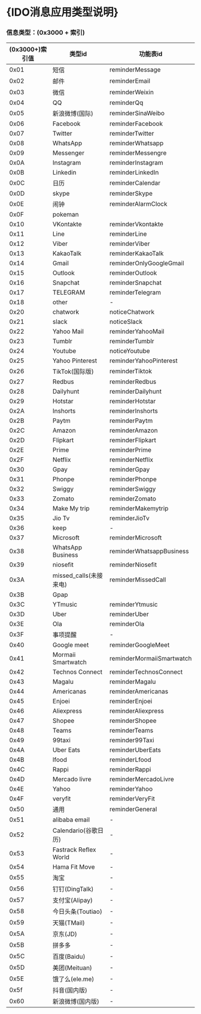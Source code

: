 # {IDO消息应用类型说明}


### **信息类型：(0x3000 + 索引)**

| (0x3000+)索引值 | 类型id                 | 功能表id                  |
| --------------- | ---------------------- | ------------------------- |
| 0x01            | 短信                   | reminderMessage           |
| 0x02            | 邮件                   | reminderEmail             |
| 0x03            | 微信                   | reminderWeixin            |
| 0x04            | QQ                     | reminderQq                |
| 0x05            | 新浪微博(国际)         | reminderSinaWeibo         |
| 0x06            | Facebook               | reminderFacebook          |
| 0x07            | Twitter                | reminderTwitter           |
| 0x08            | WhatsApp               | reminderWhatsapp          |
| 0x09            | Messenger              | reminderMessengre         |
| 0x0A            | Instagram              | reminderInstagram         |
| 0x0B            | Linkedin               | reminderLinkedIn          |
| 0x0C            | 日历                   | reminderCalendar          |
| 0x0D            | skype                  | reminderSkype             |
| 0x0E            | 闹钟                   | reminderAlarmClock        |
| 0x0F            | pokeman                |                           |
| 0x10            | VKontakte              | reminderVkontakte         |
| 0x11            | Line                   | reminderLine              |
| 0x12            | Viber                  | reminderViber             |
| 0x13            | KakaoTalk              | reminderKakaoTalk         |
| 0x14            | Gmail                  | reminderOnlyGoogleGmail   |
| 0x15            | Outlook                | reminderOutlook           |
| 0x16            | Snapchat               | reminderSnapchat          |
| 0x17            | TELEGRAM               | reminderTelegram          |
| 0x18            | other                  | -                         |
| 0x20            | chatwork               | noticeChatwork            |
| 0x21            | slack                  | noticeSlack               |
| 0x22            | Yahoo Mail             | reminderYahooMail         |
| 0x23            | Tumblr                 | reminderTumblr            |
| 0x24            | Youtube                | noticeYoutube             |
| 0x25            | Yahoo Pinterest        | reminderYahooPinterest    |
| 0x26            | TikTok(国际版)         | reminderTiktok            |
| 0x27            | Redbus                 | reminderRedbus            |
| 0x28            | Dailyhunt              | reminderDailyhunt         |
| 0x29            | Hotstar                | reminderHotstar           |
| 0x2A            | Inshorts               | reminderInshorts          |
| 0x2B            | Paytm                  | reminderPaytm             |
| 0x2C            | Amazon                 | reminderAmazon            |
| 0x2D            | Flipkart               | reminderFlipkart          |
| 0x2E            | Prime                  | reminderPrime             |
| 0x2F            | Netflix                | reminderNetflix           |
| 0x30            | Gpay                   | reminderGpay              |
| 0x31            | Phonpe                 | reminderPhonpe            |
| 0x32            | Swiggy                 | reminderSwiggy            |
| 0x33            | Zomato                 | reminderZomato            |
| 0x34            | Make My trip           | reminderMakemytrip        |
| 0x35            | Jio Tv                 | reminderJioTv             |
| 0x36            | keep                   | -                         |
| 0x37            | Microsoft              | reminderMicrosoft         |
| 0x38            | WhatsApp Business      | reminderWhatsappBusiness  |
| 0x39            | niosefit               | reminderNiosefit          |
| 0x3A            | missed_calls(未接来电) | reminderMissedCall        |
| 0x3B            | Gpap                   |                           |
| 0x3C            | YTmusic                | reminderYtmusic           |
| 0x3D            | Uber                   | reminderUber              |
| 0x3E            | Ola                    | reminderOla               |
| 0x3F            | 事项提醒               | -                         |
| 0x40            | Google meet            | reminderGoogleMeet        |
| 0x41            | Mormaii Smartwatch     | reminderMormaiiSmartwatch |
| 0x42            | Technos Connect        | reminderTechnosConnect    |
| 0x43            | Magalu                 | reminderMagalu            |
| 0x44            | Americanas             | reminderAmericanas        |
| 0x45            | Enjoei                 | reminderEnjoei            |
| 0x46            | Aliexpress             | reminderAliexpress        |
| 0x47            | Shopee                 | reminderShopee            |
| 0x48            | Teams                  | reminderTeams             |
| 0x49            | 99taxi                 | reminder99Taxi            |
| 0x4A            | Uber Eats              | reminderUberEats          |
| 0x4B            | lfood                  | reminderLfood             |
| 0x4C            | Rappi                  | reminderRappi             |
| 0x4D            | Mercado livre          | reminderMercadoLivre      |
| 0x4E            | Yahoo                  | reminderYahoo             |
| 0x4F            | veryfit                | reminderVeryFit           |
| 0x50            | 通用                   | reminderGeneral           |
| 0x51            | alibaba email          | -                         |
| 0x52            | Calendario(谷歌日历)   | -                         |
| 0x53            | Fastrack Reflex World  | -                         |
| 0x54            | Hama Fit Move          | -                         |
| 0x55            | 淘宝                   | -                         |
| 0x56            | 钉钉(DingTalk)         | -                         |
| 0x57            | 支付宝(Alipay)         | -                         |
| 0x58            | 今日头条(Toutiao)      | -                         |
| 0x59            | 天猫(TMail)            | -                         |
| 0x5A            | 京东(JD)               | -                         |
| 0x5B            | 拼多多                 | -                         |
| 0x5C            | 百度(Baidu)            | -                         |
| 0x5D            | 美团(Meituan)          | -                         |
| 0x5E            | 饿了么(ele.me)         | -                         |
| 0x5f            | 抖音(国内版)           | -                         |
| 0x60            | 新浪微博(国内版)       | -                         |
